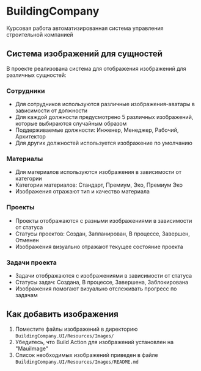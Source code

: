 # BuildingCompany
Курсовая работа автоматизированная система управления строительной компанией

## Система изображений для сущностей

В проекте реализована система для отображения изображений для различных сущностей:

### Сотрудники
- Для сотрудников используются различные изображения-аватары в зависимости от должности
- Для каждой должности предусмотрено 5 различных изображений, которые выбираются случайным образом
- Поддерживаемые должности: Инженер, Менеджер, Рабочий, Архитектор
- Для других должностей используется изображение по умолчанию

### Материалы
- Для материалов используются изображения в зависимости от категории
- Категории материалов: Стандарт, Премиум, Эко, Премиум Эко
- Изображения отражают тип и качество материала

### Проекты
- Проекты отображаются с разными изображениями в зависимости от статуса
- Статусы проектов: Создан, Запланирован, В процессе, Завершен, Отменен
- Изображения визуально отражают текущее состояние проекта

### Задачи проекта
- Задачи отображаются с изображениями в зависимости от статуса
- Статусы задач: Создана, В процессе, Завершена, Заблокирована
- Изображения помогают визуально отслеживать прогресс по задачам

## Как добавить изображения

1. Поместите файлы изображений в директорию `BuildingCompany.UI/Resources/Images/`
2. Убедитесь, что Build Action для изображений установлен на "MauiImage"
3. Список необходимых изображений приведен в файле `BuildingCompany.UI/Resources/Images/README.md`

